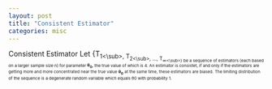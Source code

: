 ```yaml
---
layout: post
title: "Consistent Estimator"
categories: misc
---
```


Consistent Estimator
Let {T<sub>1<\sub>, T<sub>2<\sub>, ..., T<sub>&infin;<\sub>} be a sequence of estimators (each based on a larger sample size n) for parameter **&theta;<sub>0</sub>**, the true value of which is 4. An estimator is consistet, if and only if the estimators are getting more and more concentrated near the true value **&theta;<sub>0</sub>** at the same time, these estimators are biased. The limiting distribution of the sequence is a degenerate random variable which equals θ0 with probability 1.
